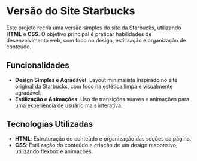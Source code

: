 # Versão do Site Starbucks

Este projeto recria uma versão simples do site da Starbucks, utilizando **HTML** e **CSS**. O objetivo principal é praticar habilidades de desenvolvimento web, com foco no design, estilização e organização de conteúdo.

## Funcionalidades

- **Design Simples e Agradável**: Layout minimalista inspirado no site original da Starbucks, com foco na estética limpa e visualmente agradável.
- **Estilização e Animações**: Uso de transições suaves e animações para uma experiência de usuário mais interativa.

## Tecnologias Utilizadas

- **HTML**: Estruturação do conteúdo e organização das seções da página.
- **CSS**: Estilização do conteúdo e criação de um design responsivo, utilizando flexbox e animações.
